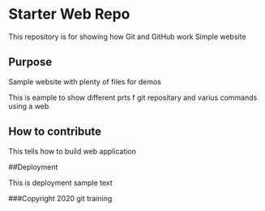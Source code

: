 # Starter Web Repo

This repository is for showing how Git and GitHub work 
Simple website

## Purpose

Sample website with plenty of files for demos

This is eample to show  different prts f git repositary and varius commands using a web
## How to contribute
This tells how to build web application 

##Deployment

This is deployment sample text

###Copyright
2020 git training

